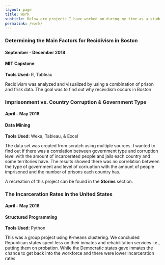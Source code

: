 ```yaml
---
layout: page
title: Work
subtitle: Below are projects I have worked on during my time as a student. More projects that are not related to my studies will be coming soon.
permalink: /work/
---
```


### **Determining the Main Factors for Recidivism in Boston**
#### September - December 2018 
#### MIT Capstone 
**Tools Used:**  R, Tableau 

Recidivism was analyzed and visualized by using a combination of prison and frisk data. The goal was to find out why recividism occurs    in Boston


### **Imprisonment vs. Country Corruption & Government Type**
#### April - May 2018
#### Data Mining 
**Tools Used:**  Weka, Tableau, & Excel 

The data set was created from scratch using multiple sources. I wanted to find out if there was a correlation between government type and corruption level with the amount of incarcerated people and jails each country and some territories have. The results showed there was no correlation between the type of government and level of corruption with the amount of people imprisoned and the number of prisons each country has.  
  
A recreation of this project can be found in the **Stories** section.  

 
### **The Incarceration Rates in the United States**
#### April - May 2016 
#### Structured Programming 
**Tools Used:**  Python 

This was a group project using K-means clustering. We concluded Republican states spent less on their inmates and rehabilitation services i.e., putting them on probation. While the Democratic states gave inmates the chance to get back into the workforce and there were lower incarceration rates.
